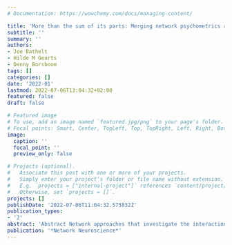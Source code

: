 ```yaml
---
# Documentation: https://wowchemy.com/docs/managing-content/

title: 'More than the sum of its parts: Merging network psychometrics and network neuroscience with application in autism'
subtitle: ''
summary: ''
authors:
- Joe Bathelt
- Hilde M Geurts
- Denny Borsboom
tags: []
categories: []
date: '2022-01'
lastmod: 2022-07-06T13:04:32+02:00
featured: false
draft: false

# Featured image
# To use, add an image named `featured.jpg/png` to your page's folder.
# Focal points: Smart, Center, TopLeft, Top, TopRight, Left, Right, BottomLeft, Bottom, BottomRight.
image:
  caption: ''
  focal_point: ''
  preview_only: false

# Projects (optional).
#   Associate this post with one or more of your projects.
#   Simply enter your project's folder or file name without extension.
#   E.g. `projects = ["internal-project"]` references `content/project/deep-learning/index.md`.
#   Otherwise, set `projects = []`.
projects: []
publishDate: '2022-07-06T11:04:32.575832Z'
publication_types:
- '2'
abstract: 'Abstract Network approaches that investigate the interaction between symptoms and behaviours have opened new ways of understanding psychological phenomena in health and disorder in recent years. In a parallel, network approaches that characterise the interaction between brain regions have become the dominant approach in neuroimaging research. In this paper, we introduce a methodology for combining network psychometrics and network neuroscience. This approach utilises the information from the psychometric network to obtain neural correlates that are associated with each node in the psychometric network (network-based regression). Moreover, we combine the behavioural variables and their neural correlates in a joint network to characterise their interactions. We illustrate the approach by highlighting the interaction between the triad of autistic traits and their resting-state functional connectivity associations. To this end, we utilise data from 172 male autistic participants (10--21 years) from the autism brain data exchange (ABIDE, ABIDE-II) that completed resting-state fMRI and were assessed using the autism diagnostic interview (ADI-R). Our results indicate that the network-based regression approach can uncover both unique and shared neural correlates of behavioural measures. For instance, our example analysis indicates that the overlap between communication and social difficulties is not reflected in the overlap between their functional brain correlates.'
publication: '*Network Neuroscience*'
---
```

